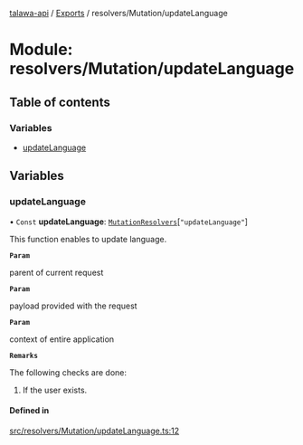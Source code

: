 [talawa-api](../README.md) / [Exports](../modules.md) / resolvers/Mutation/updateLanguage

# Module: resolvers/Mutation/updateLanguage

## Table of contents

### Variables

- [updateLanguage](resolvers_Mutation_updateLanguage.md#updatelanguage)

## Variables

### updateLanguage

• `Const` **updateLanguage**: [`MutationResolvers`](types_generatedGraphQLTypes.md#mutationresolvers)[``"updateLanguage"``]

This function enables to update language.

**`Param`**

parent of current request

**`Param`**

payload provided with the request

**`Param`**

context of entire application

**`Remarks`**

The following checks are done:
1. If the user exists.

#### Defined in

[src/resolvers/Mutation/updateLanguage.ts:12](https://github.com/PalisadoesFoundation/talawa-api/blob/e69119f/src/resolvers/Mutation/updateLanguage.ts#L12)
